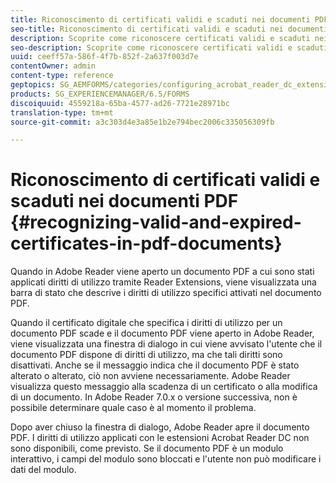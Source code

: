 ```yaml
---
title: Riconoscimento di certificati validi e scaduti nei documenti PDF
seo-title: Riconoscimento di certificati validi e scaduti nei documenti PDF
description: Scoprite come riconoscere certificati validi e scaduti nei documenti PDF.
seo-description: Scoprite come riconoscere certificati validi e scaduti nei documenti PDF.
uuid: ceeff57a-586f-4f7b-852f-2a637f003d7e
contentOwner: admin
content-type: reference
geptopics: SG_AEMFORMS/categories/configuring_acrobat_reader_dc_extensions
products: SG_EXPERIENCEMANAGER/6.5/FORMS
discoiquuid: 4559218a-65ba-4577-ad26-7721e28971bc
translation-type: tm+mt
source-git-commit: a3c303d4e3a85e1b2e794bec2006c335056309fb

---
```



# Riconoscimento di certificati validi e scaduti nei documenti PDF {#recognizing-valid-and-expired-certificates-in-pdf-documents}

Quando in Adobe Reader viene aperto un documento PDF a cui sono stati applicati diritti di utilizzo tramite Reader Extensions, viene visualizzata una barra di stato che descrive i diritti di utilizzo specifici attivati nel documento PDF.

Quando il certificato digitale che specifica i diritti di utilizzo per un documento PDF scade e il documento PDF viene aperto in Adobe Reader, viene visualizzata una finestra di dialogo in cui viene avvisato l&#39;utente che il documento PDF dispone di diritti di utilizzo, ma che tali diritti sono disattivati. Anche se il messaggio indica che il documento PDF è stato alterato o alterato, ciò non avviene necessariamente. Adobe Reader visualizza questo messaggio alla scadenza di un certificato o alla modifica di un documento. In Adobe Reader 7.0.x o versione successiva, non è possibile determinare quale caso è al momento il problema.

Dopo aver chiuso la finestra di dialogo, Adobe Reader apre il documento PDF. I diritti di utilizzo applicati con le estensioni Acrobat Reader DC non sono disponibili, come previsto. Se il documento PDF è un modulo interattivo, i campi del modulo sono bloccati e l&#39;utente non può modificare i dati del modulo.
